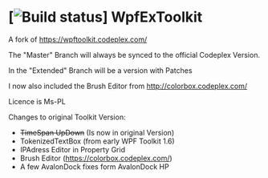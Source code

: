 [![Build status](https://ci.appveyor.com/api/projects/status/c7mad20yer1iod92)]
WpfExToolkit
============

A fork of https://wpftoolkit.codeplex.com/

The "Master" Branch will always be synced to the official Codeplex Version.

In the "Extended" Branch will be a version with Patches

I now also included the Brush Editor from http://colorbox.codeplex.com/

Licence is Ms-PL

Changes to original Toolkit Version:

 - ~~TimeSpan UpDown~~ (Is now in original Version)
 - TokenizedTextBox (from early WPF Toolkit 1.6)
 - IPAdress Editor in Property Grid
 - Brush Editor (https://colorbox.codeplex.com/)
 - A few AvalonDock fixes form AvalonDock HP
